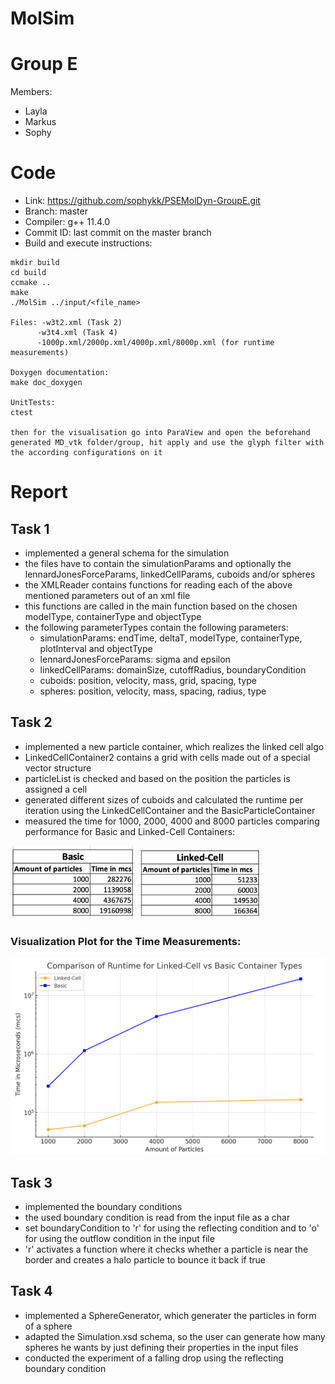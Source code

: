 MolSim
===
# Group E #
Members:
* Layla
* Markus
* Sophy

# Code #
* Link:     https://github.com/sophykk/PSEMolDyn-GroupE.git
* Branch:   master
* Compiler: g++ 11.4.0
* Commit ID: last commit on the master branch
* Build and execute instructions:
 ```
 mkdir build
 cd build
 ccmake ..
 make
 ./MolSim ../input/<file_name>

Files: -w3t2.xml (Task 2)
       -w3t4.xml (Task 4)
       -1000p.xml/2000p.xml/4000p.xml/8000p.xml (for runtime measurements)
 
 Doxygen documentation: 
 make doc_doxygen

UnitTests:
ctest
 
 then for the visualisation go into ParaView and open the beforehand generated MD_vtk folder/group, hit apply and use the glyph filter with the according configurations on it
```
# Report #
## Task 1 ##

- implemented a general schema for the simulation
- the files have to contain the simulationParams and optionally the lennardJonesForceParams, linkedCellParams, cuboids and/or spheres
- the XMLReader contains functions for reading each of the above mentioned parameters out of an xml file
- this functions are called in the main function based on the chosen modelType, containerType and objectType
- the following parameterTypes contain the following parameters:
  - simulationParams: endTime, deltaT, modelType, containerType, plotInterval and objectType
  - lennardJonesForceParams: sigma and epsilon
  - linkedCellParams: domainSize, cutoffRadius, boundaryCondition
  - cuboids: position, velocity, mass, grid, spacing, type
  - spheres: position, velocity, mass, spacing, radius, type

## Task 2 ##

- implemented a new particle container, which realizes the linked cell algo
- LinkedCellContainer2 contains a grid with cells made out of a special vector structure
- particleList is checked and based on the position the particles is assigned a cell
- generated different sizes of cuboids and calculated the runtime per iteration using the LinkedCellContainer and the BasicParticleContainer
- measured the time for 1000, 2000, 4000 and 8000 particles comparing performance for Basic and Linked-Cell Containers:

<img src="Basic.png" alt="Time measurements for Basic Container" title="Basic" width="200"/> 
<img src="Linked Cell.png" alt="Time measurements for Linked Cell Container" title="Linked Cell" width="200"/>

### Visualization Plot for the Time Measurements: ###
![Corresponding Graph](measurements_pic.png "Comparison graph")

  
## Task 3 ##

- implemented the boundary conditions
- the used boundary condition is read from the input file as a char
- set boundaryCondition to 'r' for using the reflecting condition and to 'o' for using the outflow condition in the input file
- 'r' activates a function where it checks whether a particle is near the border and creates a halo particle to bounce it back if true

## Task 4 ##

- implemented a SphereGenerator, which generater the particles in form of a sphere
- adapted the Simulation.xsd schema, so the user can generate how many spheres he wants by just defining their properties in the input files
- conducted the experiment of a falling drop using the reflecting boundary condition
